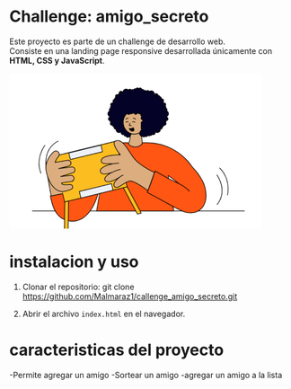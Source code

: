 # Challenge: amigo_secreto
Este proyecto es parte de un challenge de desarrollo web.  
Consiste en una landing page responsive desarrollada únicamente con **HTML, CSS y JavaScript**.

![Vista previa](challenge-amigo-secreto_esp-main/assets/amigo-secreto.png)


# instalacion y uso

1. Clonar el repositorio:
   git clone https://github.com/Malmaraz1/callenge_amigo_secreto.git

2. Abrir el archivo `index.html` en el navegador.

# caracteristicas del proyecto

-Permite agregar un amigo
-Sortear un amigo
-agregar un amigo a la lista

